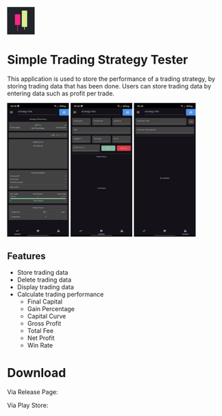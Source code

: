 <img src="editor/images/logo.png" width="64">

# Simple Trading Strategy Tester

This application is used to store the performance of a trading strategy, by storing trading data that has been done.
Users can store trading data by entering data such as profit per trade.

<img src="editor/images/ss1.png" width="144">
<img src="editor/images/ss2.png" width="144">
<img src="editor/images/ss3.png" width="144">

## Features

- Store trading data
- Delete trading data
- Display trading data
- Calculate trading performance
    - Final Capital
    - Gain Percentage
    - Capital Curve
    - Gross Profit
    - Total Fee 
    - Net Profit
    - Win Rate

# Download

Via Release Page: 

Via Play Store: 